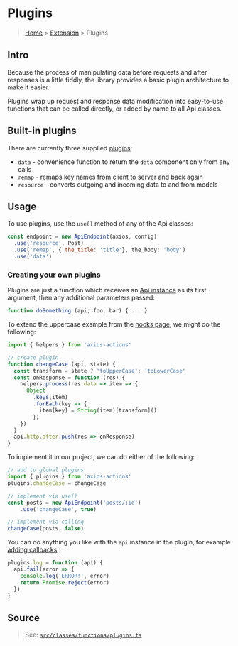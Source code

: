 # Plugins

> [Home](../README.md) &gt; [Extension](README.md) &gt; Plugins

## Intro

Because the process of manipulating data before requests and after responses is a little fiddly, the library provides a basic plugin architecture to make it easier.

Plugins wrap up request and response data modification into easy-to-use functions that can be called directly, or added by name to all Api classes.

## Built-in plugins

There are currently three supplied [plugins](https://github.com/davestewart/axios-actions/blob/master/src/functions/plugins.ts):

- `data` - convenience function to return the `data` component only from any calls
- `remap` - remaps key names from client to server and back again
- `resource` - converts outgoing and incoming data to and from models


## Usage

To use plugins, use the `use()` method of any of the Api classes:

```js
const endpoint = new ApiEndpoint(axios, config)
  .use('resource', Post)
  .use('remap', { the_title: 'title'}, the_body: 'body')
  .use('data')
```

### Creating your own plugins

Plugins are just a function which receives an [Api instance](../classes) as its first argument, then any additional parameters passed:

```js
function doSomething (api, foo, bar) { ... }
```

To extend the uppercase example from the [hooks page](hooks.md), we might do the following:

```js
import { helpers } from 'axios-actions'

// create plugin
function changeCase (api, state) {
  const transform = state ? 'toUpperCase': 'toLowerCase'
  const onResponse = function (res) {
    helpers.process(res.data => item => {
      Object
        .keys(item)
        .forEach(key => {
          item[key] = String(item)[transform]()
        })
    })
  }
  api.http.after.push(res => onResponse)
}
```

To implement it in our project, we can do either of the following:

```js
// add to global plugins
import { plugins } from 'axios-actions'
plugins.changeCase = changeCase

// implement via use()
const posts = new ApiEndpoint('posts/:id')
    .use('changeCase', true)
```
```js
// implement via calling
changeCase(posts, false) 
```

You can do anything you like with the `api` instance in the plugin, for example [adding callbacks](../classes/ApiCore.md#handling-events):

```js
plugins.log = function (api) {
  api.fail(error => {
    console.log('ERROR!', error)
    return Promise.reject(error)
  })
}
```

## Source

> See: [`src/classes/functions/plugins.ts`](https://github.com/davestewart/axios-actions/blob/master/src/functions/plugins.ts#)

